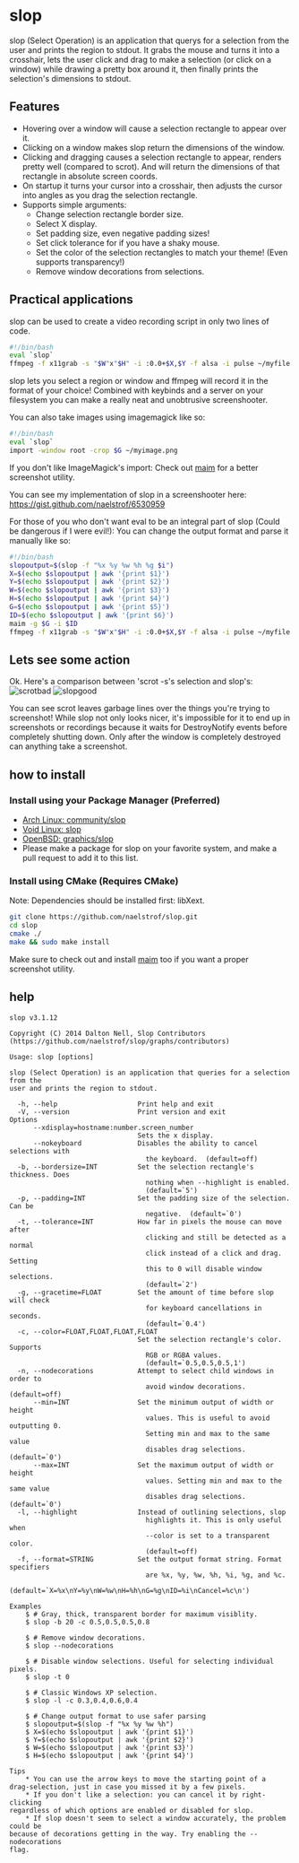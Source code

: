 # slop

slop (Select Operation) is an application that querys for a selection from the user and prints the region to stdout. It grabs the mouse and turns it into a crosshair, lets the user click and drag to make a selection (or click on a window) while drawing a pretty box around it, then finally prints the selection's dimensions to stdout.

## Features
* Hovering over a window will cause a selection rectangle to appear over it.
* Clicking on a window makes slop return the dimensions of the window.
* Clicking and dragging causes a selection rectangle to appear, renders pretty well (compared to scrot). And will return the dimensions of that rectangle in absolute screen coords.
* On startup it turns your cursor into a crosshair, then adjusts the cursor into angles as you drag the selection rectangle.
* Supports simple arguments:
    * Change selection rectangle border size.
    * Select X display.
    * Set padding size, even negative padding sizes!
    * Set click tolerance for if you have a shaky mouse.
    * Set the color of the selection rectangles to match your theme! (Even supports transparency!)
    * Remove window decorations from selections.

## Practical applications
slop can be used to create a video recording script in only two lines of code.
```bash
#!/bin/bash
eval `slop`
ffmpeg -f x11grab -s "$W"x"$H" -i :0.0+$X,$Y -f alsa -i pulse ~/myfile.webm
```
slop lets you select a region or window and ffmpeg will record it in the format of your choice!
Combined with keybinds and a server on your filesystem you can make a really neat and unobtrusive screenshooter.

You can also take images using imagemagick like so:
```bash
#!/bin/bash
eval `slop`
import -window root -crop $G ~/myimage.png
```
If you don't like ImageMagick's import: Check out [maim](https://github.com/naelstrof/maim) for a better screenshot utility.

You can see my implementation of slop in a screenshooter here:
https://gist.github.com/naelstrof/6530959

For those of you who don't want eval to be an integral part of slop (Could be dangerous if I were evil!): You can change the output format and parse it manually like so:
```bash
#!/bin/bash
slopoutput=$(slop -f "%x %y %w %h %g $i")
X=$(echo $slopoutput | awk '{print $1}')
Y=$(echo $slopoutput | awk '{print $2}')
W=$(echo $slopoutput | awk '{print $3}')
H=$(echo $slopoutput | awk '{print $4}')
G=$(echo $slopoutput | awk '{print $5}')
ID=$(echo $slopoutput | awk '{print $6}')
maim -g $G -i $ID
ffmpeg -f x11grab -s "$W"x"$H" -i :0.0+$X,$Y -f alsa -i pulse ~/myfile.webm
```

## Lets see some action
Ok. Here's a comparison between 'scrot -s's selection and slop's:
![scrotbad](http://farmpolice.com/content/images/2014-10-14-12:08:24.png)
![slopgood](http://farmpolice.com/content/images/2014-10-14-12:14:51.png)

You can see scrot leaves garbage lines over the things you're trying to screenshot!
While slop not only looks nicer, it's impossible for it to end up in screenshots or recordings because it waits for DestroyNotify events before completely shutting down. Only after the window is completely destroyed can anything take a screenshot.

## how to install

### Install using your Package Manager (Preferred)

* [Arch Linux: community/slop](https://www.archlinux.org/packages/community/x86_64/slop/)
* [Void Linux: slop](https://github.com/voidlinux/void-packages/blob/24ac22af44018e2598047e5ef7fd3522efa79db5/srcpkgs/slop/template)
* [OpenBSD: graphics/slop](http://openports.se/graphics/slop)
* Please make a package for slop on your favorite system, and make a pull request to add it to this list.


### Install using CMake (Requires CMake)

Note: Dependencies should be installed first: libXext.

```bash
git clone https://github.com/naelstrof/slop.git
cd slop
cmake ./
make && sudo make install
```

Make sure to check out and install [maim](https://github.com/naelstrof/maim) too if you want a proper screenshot utility.

help
----
```text
slop v3.1.12

Copyright (C) 2014 Dalton Nell, Slop Contributors
(https://github.com/naelstrof/slop/graphs/contributors)

Usage: slop [options]

slop (Select Operation) is an application that queries for a selection from the
user and prints the region to stdout.

  -h, --help                    Print help and exit
  -V, --version                 Print version and exit
Options
      --xdisplay=hostname:number.screen_number
                                Sets the x display.
      --nokeyboard              Disables the ability to cancel selections with
                                  the keyboard.  (default=off)
  -b, --bordersize=INT          Set the selection rectangle's thickness. Does
                                  nothing when --highlight is enabled.
                                  (default=`5')
  -p, --padding=INT             Set the padding size of the selection. Can be
                                  negative.  (default=`0')
  -t, --tolerance=INT           How far in pixels the mouse can move after
                                  clicking and still be detected as a normal
                                  click instead of a click and drag. Setting
                                  this to 0 will disable window selections.
                                  (default=`2')
  -g, --gracetime=FLOAT         Set the amount of time before slop will check
                                  for keyboard cancellations in seconds.
                                  (default=`0.4')
  -c, --color=FLOAT,FLOAT,FLOAT,FLOAT
                                Set the selection rectangle's color. Supports
                                  RGB or RGBA values.
                                  (default=`0.5,0.5,0.5,1')
  -n, --nodecorations           Attempt to select child windows in order to
                                  avoid window decorations.  (default=off)
      --min=INT                 Set the minimum output of width or height
                                  values. This is useful to avoid outputting 0.
                                  Setting min and max to the same value
                                  disables drag selections.  (default=`0')
      --max=INT                 Set the maximum output of width or height
                                  values. Setting min and max to the same value
                                  disables drag selections.  (default=`0')
  -l, --highlight               Instead of outlining selections, slop
                                  highlights it. This is only useful when
                                  --color is set to a transparent color.
                                  (default=off)
  -f, --format=STRING           Set the output format string. Format specifiers
                                  are %x, %y, %w, %h, %i, %g, and %c.
                                  (default=`X=%x\nY=%y\nW=%w\nH=%h\nG=%g\nID=%i\nCancel=%c\n')

Examples
    $ # Gray, thick, transparent border for maximum visiblity.
    $ slop -b 20 -c 0.5,0.5,0.5,0.8

    $ # Remove window decorations.
    $ slop --nodecorations

    $ # Disable window selections. Useful for selecting individual pixels.
    $ slop -t 0

    $ # Classic Windows XP selection.
    $ slop -l -c 0.3,0.4,0.6,0.4

    $ # Change output format to use safer parsing
    $ slopoutput=$(slop -f "%x %y %w %h")
    $ X=$(echo $slopoutput | awk '{print $1}')
    $ Y=$(echo $slopoutput | awk '{print $2}')
    $ W=$(echo $slopoutput | awk '{print $3}')
    $ H=$(echo $slopoutput | awk '{print $4}')

Tips
    * You can use the arrow keys to move the starting point of a
drag-selection, just in case you missed it by a few pixels.
    * If you don't like a selection: you can cancel it by right-clicking
regardless of which options are enabled or disabled for slop.
    * If slop doesn't seem to select a window accurately, the problem could be
because of decorations getting in the way. Try enabling the --nodecorations
flag.
```
